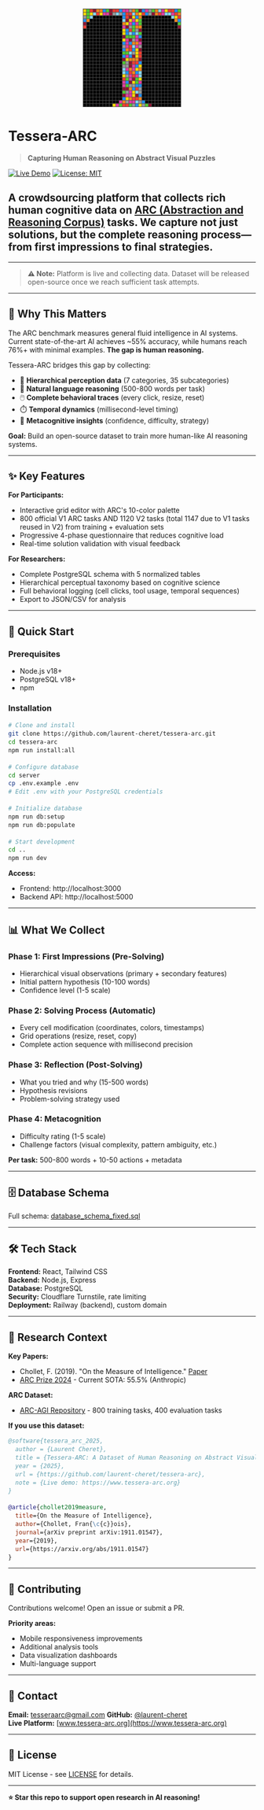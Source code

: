 <p align="center">
  <img src="docs/images/logo512.png" alt="Tessera-ARC Logo" width="200"/>
</p>

# Tessera-ARC

> **Capturing Human Reasoning on Abstract Visual Puzzles**

[![Live Demo](https://img.shields.io/badge/🌐_Live_Demo-www.tessera--arc.org-blue?style=for-the-badge)](https://www.tessera-arc.org)
[![License: MIT](https://img.shields.io/badge/License-MIT-yellow.svg)](https://opensource.org/licenses/MIT)

A crowdsourcing platform that collects rich human cognitive data on [ARC (Abstraction and Reasoning Corpus)](https://github.com/fchollet/ARC-AGI) tasks. We capture not just solutions, but the complete reasoning process—from first impressions to final strategies.
---
---
> **⚠️ Note:** Platform is live and collecting data. Dataset will be released open-source once we reach sufficient task attempts.
---
## 🎯 Why This Matters

The ARC benchmark measures general fluid intelligence in AI systems. Current state-of-the-art AI achieves ~55% accuracy, while humans reach 76%+ with minimal examples. **The gap is human reasoning.**

Tessera-ARC bridges this gap by collecting:
- 🧠 **Hierarchical perception data** (7 categories, 35 subcategories)
- 📝 **Natural language reasoning** (500-800 words per task)
- 🖱️ **Complete behavioral traces** (every click, resize, reset)
- ⏱️ **Temporal dynamics** (millisecond-level timing)
- 🎯 **Metacognitive insights** (confidence, difficulty, strategy)

**Goal:** Build an open-source dataset to train more human-like AI reasoning systems.

---

## ✨ Key Features

**For Participants:**
- Interactive grid editor with ARC's 10-color palette
- 800 official V1 ARC tasks AND 1120 V2 tasks (total 1147 due to V1 tasks reused in V2) from training + evaluation sets
- Progressive 4-phase questionnaire that reduces cognitive load
- Real-time solution validation with visual feedback

**For Researchers:**
- Complete PostgreSQL schema with 5 normalized tables
- Hierarchical perceptual taxonomy based on cognitive science
- Full behavioral logging (cell clicks, tool usage, temporal sequences)
- Export to JSON/CSV for analysis

---

## 🚀 Quick Start

### Prerequisites
- Node.js v18+
- PostgreSQL v18+
- npm

### Installation
```bash
# Clone and install
git clone https://github.com/laurent-cheret/tessera-arc.git
cd tessera-arc
npm run install:all

# Configure database
cd server
cp .env.example .env
# Edit .env with your PostgreSQL credentials

# Initialize database
npm run db:setup
npm run db:populate

# Start development
cd ..
npm run dev
```

**Access:**
- Frontend: http://localhost:3000
- Backend API: http://localhost:5000

---

## 📊 What We Collect

### Phase 1: First Impressions (Pre-Solving)
- Hierarchical visual observations (primary + secondary features)
- Initial pattern hypothesis (10-100 words)
- Confidence level (1-5 scale)

### Phase 2: Solving Process (Automatic)
- Every cell modification (coordinates, colors, timestamps)
- Grid operations (resize, reset, copy)
- Complete action sequence with millisecond precision

### Phase 3: Reflection (Post-Solving)
- What you tried and why (15-500 words)
- Hypothesis revisions
- Problem-solving strategy used

### Phase 4: Metacognition
- Difficulty rating (1-5 scale)
- Challenge factors (visual complexity, pattern ambiguity, etc.)

**Per task:** 500-800 words + 10-50 actions + metadata

---

## 🗄️ Database Schema
Full schema: [database_schema_fixed.sql](server/database_schema_fixed.sql)

---

## 🛠️ Tech Stack

**Frontend:** React, Tailwind CSS  
**Backend:** Node.js, Express  
**Database:** PostgreSQL  
**Security:** Cloudflare Turnstile, rate limiting  
**Deployment:** Railway (backend), custom domain

---

## 📖 Research Context

**Key Papers:**
- Chollet, F. (2019). "On the Measure of Intelligence." [Paper](https://arxiv.org/abs/1911.01547)
- [ARC Prize 2024](https://arcprize.org/) - Current SOTA: 55.5% (Anthropic)

**ARC Dataset:**
- [ARC-AGI Repository](https://github.com/fchollet/ARC-AGI) - 800 training tasks, 400 evaluation tasks

**If you use this dataset:**
```bibtex
@software{tessera_arc_2025,
  author = {Laurent Cheret},
  title = {Tessera-ARC: A Dataset of Human Reasoning on Abstract Visual Tasks},
  year = {2025},
  url = {https://github.com/laurent-cheret/tessera-arc},
  note = {Live demo: https://www.tessera-arc.org}
}

@article{chollet2019measure,
  title={On the Measure of Intelligence},
  author={Chollet, Fran{\c{c}}ois},
  journal={arXiv preprint arXiv:1911.01547},
  year={2019},
  url={https://arxiv.org/abs/1911.01547}
}
```

---

## 🤝 Contributing

Contributions welcome! Open an issue or submit a PR.

**Priority areas:**
- Mobile responsiveness improvements
- Additional analysis tools
- Data visualization dashboards
- Multi-language support

---

## 📧 Contact
**Email:** tesseraarc@gmail.com
**GitHub:** [@laurent-cheret](https://github.com/laurent-cheret)  
**Live Platform:** [www.tessera-arc.org](https://www.tessera-arc.org)

---

## 📄 License

MIT License - see [LICENSE](LICENSE) for details.

---

**⭐ Star this repo to support open research in AI reasoning!**
